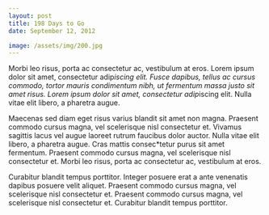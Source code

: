 ```yaml
---
layout: post
title: 198 Days to Go
date: September 12, 2012

image: /assets/img/200.jpg
---
```


Morbi leo risus, porta ac consectetur ac, vestibulum at eros. Lorem ipsum dolor sit amet, consectetur adip*iscing elit. Fusce dapibus, tellus ac cursus commodo, tortor mauris condimentum nibh, ut fermentum massa justo sit amet risus. Lorem ipsum dolor sit amet, consectetur adip*iscing elit. Nulla vitae elit libero, a pharetra augue.

Maecenas sed diam eget risus varius blandit sit amet non magna. Praesent commodo cursus magna, vel scelerisque nisl consectetur et. Vivamus sagittis lacus vel augue laoreet rutrum faucibus dolor auctor. Nulla vitae elit libero, a pharetra augue. Cras mattis consec*tetur purus sit amet fermentum. Praesent commodo cursus magna, vel scelerisque nisl consectetur et. Morbi leo risus, porta ac consectetur ac, vestibulum at eros.

Curabitur blandit tempus porttitor. Integer posuere erat a ante venenatis dapibus posuere velit aliquet. Praesent commodo cursus magna, vel scelerisque nisl consectetur et. Praesent commodo cursus magna, vel scelerisque nisl consectetur et. Curabitur blandit tempus porttitor.
